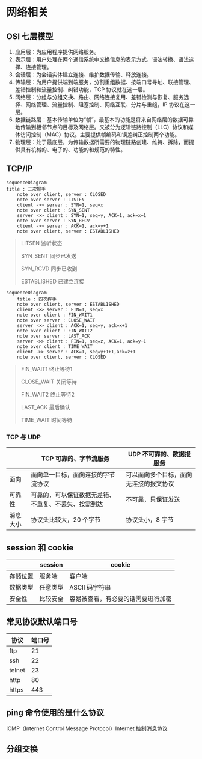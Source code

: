 # 网络相关

## OSI 七层模型

1. 应用层：为应用程序提供网络服务。
2. 表示层：用户处理在两个通信系统中交换信息的表示方式，语法转换、语法选择、连接管理。
3. 会话层：为会话实体建立连接、维护数据传输、释放连接。
4. 传输层：为用户提供端到端服务，分割重组数据、按端口号寻址、联接管理、差错控制和流量控制、纠错功能，TCP 协议就在这一层。
5. 网络层：分组与分组交换、路由、网络连接复用、差错检测与恢复、服务选择、网络管理、流量控制、阻塞控制、网络互联、分片与重组，IP 协议在这一层。
6. 数据链路层：基本传输单位为“帧”，最基本的功能是将来自网络层的数据可靠地传输到相邻节点的目标及网络层。又被分为逻辑链路控制（LLC）协议和媒体访问控制（MAC）协议。主要提供帧编码和误差纠正控制两个功能。
7. 物理层：处于最底层，为传输数据所需要的物理链路创建、维持、拆除，而提供具有机械的、电子的、功能的和规范的特性。

## TCP/IP

```mermaid
sequenceDiagram
title : 三次握手
	note over client, server : CLOSED
    note over server : LISTEN
    client ->> server : SYN=1, seq=x
    note over client : SYN_SENT
    server ->> client : SYN=1, seq=y, ACK=1, ack=x+1
    note over server : SYN_RECV
    client ->> server : ACK=1, ack=y+1
    note over client, server : ESTABLISHED
```

> LITSEN 监听状态
>
> SYN_SENT 同步已发送
>
> SYN_RCVD 同步已收到
>
> ESTABLISHED 已建立连接

```mermaid
sequenceDiagram
	title : 四次挥手
	note over client, server : ESTABLISHED
	client ->> server : FIN=1, seq=x
	note over client : FIN_WAIT1
	note over server : CLOSE_WAIT
	server ->> client : ACK=1, seq=y, ack=x+1
	note over client : FIN_WAIT2
	note over server : LAST_ACK
	server ->> client : FIN=1, seq=z, ACK=1, ack=y+1
	note over client : TIME_WAIT
	client ->> server : ACK=1, seq=y+1+1,ack=z+1
	note over client, server : CLOSED
```

> FIN_WAIT1 终止等待1
>
> CLOSE_WAIT 关闭等待
>
> FIN_WAIT2 终止等待2
>
> LAST_ACK 最后确认
>
> TIME_WAIT 时间等待

### TCP 与 UDP

|          | TCP 可靠的、字节流服务                               | UDP 不可靠的、数据报服务               |
| -------- | ---------------------------------------------------- | -------------------------------------- |
| 面向     | 面向单一目标，面向连接的字节流协议                   | 可以面向多个目标，面向无连接的报文协议 |
| 可靠性   | 可靠的，可以保证数据无差错、不重复、不丢失、按需到达 | 不可靠，只保证发送                     |
| 消息大小 | 协议头比较大，20 个字节                              | 协议头小，8 字节                       |

## session 和 cookie

|          | session  | cookie                             |
| -------- | -------- | ---------------------------------- |
| 存储位置 | 服务端   | 客户端                             |
| 数据类型 | 任意类型 | ASCII 码字符串                     |
| 安全性   | 比较安全 | 容易被查看，有必要的话需要进行加密 |

## 常见协议默认端口号

| 协议   | 端口号 |
| ------ | ------ |
| ftp    | 21     |
| ssh    | 22     |
| telnet | 23     |
| http   | 80     |
| https  | 443    |

## ping 命令使用的是什么协议

ICMP（Internet Control Message Protocol）Internet 控制消息协议



## 分组交换

 